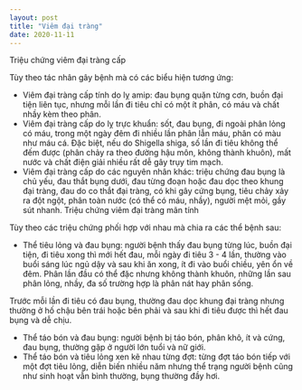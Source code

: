 ```yaml
---
layout: post
title: "Viêm đại tràng"
date: 2020-11-11
---
```

Triệu chứng viêm đại tràng cấp

Tùy theo tác nhân gây bệnh mà có các biểu hiện tương ứng:

* Viêm đại tràng cấp tính do lỵ amip: đau bụng quặn từng cơn, buồn đại tiện liên tục, nhưng mỗi lần đi tiêu chỉ có một ít phân, có máu và chất nhầy kèm theo phân.
* Viêm đại tràng cấp do lỵ trực khuẩn: sốt, đau bụng, đi ngoài phân lỏng có máu, trong một ngày đêm đi nhiều lần phân lẫn máu, phân có màu như máu cá. Đặc biệt, nếu do Shigella shiga, số lần đi tiêu không thể đếm được (phân chảy ra theo đường hậu môn, không thành khuôn), mất nước và chất điện giải nhiều rất dễ gây trụy tim mạch.
* Viêm đại tràng cấp do các nguyên nhân khác: triệu chứng đau bụng là chủ yếu, đau thắt bụng dưới, đau từng đoạn hoặc đau dọc theo khung đại tràng, đau do co thắt đại tràng, có khi gây cứng bụng, tiêu chảy xảy ra đột ngột, phân toàn nước (có thể có máu, nhầy), người mệt mỏi, gầy sút nhanh.
Triệu chứng viêm đại tràng mãn tính

Tùy theo các triệu chứng phối hợp với nhau mà chia ra các thể bệnh sau:

* Thể tiêu lỏng và đau bụng: người bệnh thấy đau bụng từng lúc, buồn đại tiện, đi tiêu xong thì mới hết đau, mỗi ngày đi tiêu 3 - 4 lần, thường vào buổi sáng lúc ngủ dậy và sau khi ăn xong, ít đi vào buổi chiều, yên ổn về đêm.
Phân lần đầu có thể đặc nhưng không thành khuôn, những lần sau phân lỏng, nhầy, đa số trường hợp là phân nát hay phân sống.

Trước mỗi lần đi tiêu có đau bụng, thường đau dọc khung đại tràng nhưng thường ở hố chậu bên trái hoặc bên phải và sau khi đi tiêu được thì hết đau bụng và dễ chịu.

* Thể táo bón và đau bụng: người bệnh bị táo bón, phân khô, ít và cứng, đau bụng, thường gặp ở người lớn tuổi và nữ giới.
* Thể táo bón và tiêu lỏng xen kẽ nhau từng đợt: từng đợt táo bón tiếp với một đợt tiêu lỏng, diễn biến nhiều năm nhưng thể trạng người bệnh cũng như sinh hoạt vẫn bình thường, bụng thường đầy hơi.
